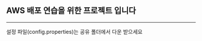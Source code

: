 ## AWS 배포 연습을 위한 프로젝트 입니다
-------------------------------------
설정 파일(config.properties)는 공유 폴더에서 다운 받으세요
